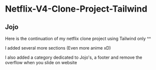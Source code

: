 # Netflix-V4-Clone-Project-Tailwind
## Jojo

Here is the continuation of my netflix clone project using Tailwind only ^^

I added several more sections (Even more anime xD)

I also added a category dedicated to Jojo's, a footer and remove the overflow when you slide on website
